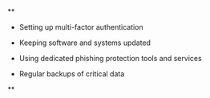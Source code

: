 **

- Setting up multi-factor authentication
    
- Keeping software and systems updated
    
- Using dedicated phishing protection tools and services
    
- Regular backups of critical data
    

**